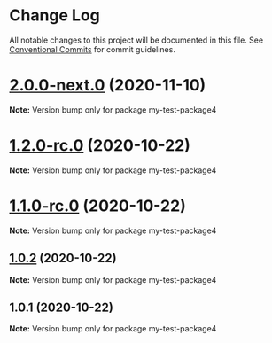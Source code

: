 # Change Log

All notable changes to this project will be documented in this file.
See [Conventional Commits](https://conventionalcommits.org) for commit guidelines.

# [2.0.0-next.0](https://github.com/vladar/lerna-repo/compare/my-test-package4@1.2.0-rc.0...my-test-package4@2.0.0-next.0) (2020-11-10)

**Note:** Version bump only for package my-test-package4






# [1.2.0-rc.0](https://github.com/vladar/lerna-repo/compare/my-test-package4@1.0.2...my-test-package4@1.2.0-rc.0) (2020-10-22)

**Note:** Version bump only for package my-test-package4





# [1.1.0-rc.0](https://github.com/vladar/lerna-repo/compare/my-test-package4@1.0.2...my-test-package4@1.1.0-rc.0) (2020-10-22)

**Note:** Version bump only for package my-test-package4






## [1.0.2](https://github.com/vladar/lerna-repo/compare/my-test-package4@1.0.1...my-test-package4@1.0.2) (2020-10-22)

**Note:** Version bump only for package my-test-package4





## 1.0.1 (2020-10-22)

**Note:** Version bump only for package my-test-package4
